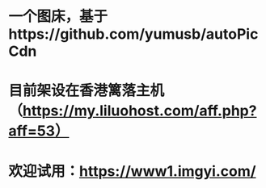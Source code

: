 # 一个图床，基于https://github.com/yumusb/autoPicCdn 
# 目前架设在香港篱落主机（https://my.liluohost.com/aff.php?aff=53）
# 欢迎试用：https://www1.imgyi.com/
